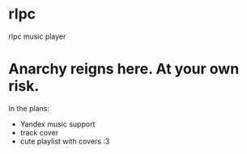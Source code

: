 # rlpc
rlpc music player

# Anarchy reigns here. At your own risk.

In the plans:
- Yandex music support
- track cover
- cute playlist with covers :3
